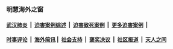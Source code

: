 
### 明慧海外之窗

####  [武汉肺炎](indexes/365.md?t=02041200) &nbsp;|&nbsp;  [迫害案例综述](indexes/328.md?t=02041200) &nbsp;|&nbsp; [迫害致死案例](indexes/277.md?t=02041200)  &nbsp;|&nbsp; [更多迫害案例](indexes/81.md?t=02041200)  &nbsp;|&nbsp; 
####  [时事评论](indexes/251.md?t=02041200) &nbsp;|&nbsp; [海外简讯](indexes/245.md?t=02041200)&nbsp;|&nbsp;  [社会支持](indexes/140.md?t=02041200) &nbsp;|&nbsp; [褒奖决议](indexes/282.md?t=02041200) &nbsp;|&nbsp; [社区报道](indexes/91.md?t=02041200)  &nbsp;|&nbsp; [天人之间](indexes/78.md?t=02041200) 

